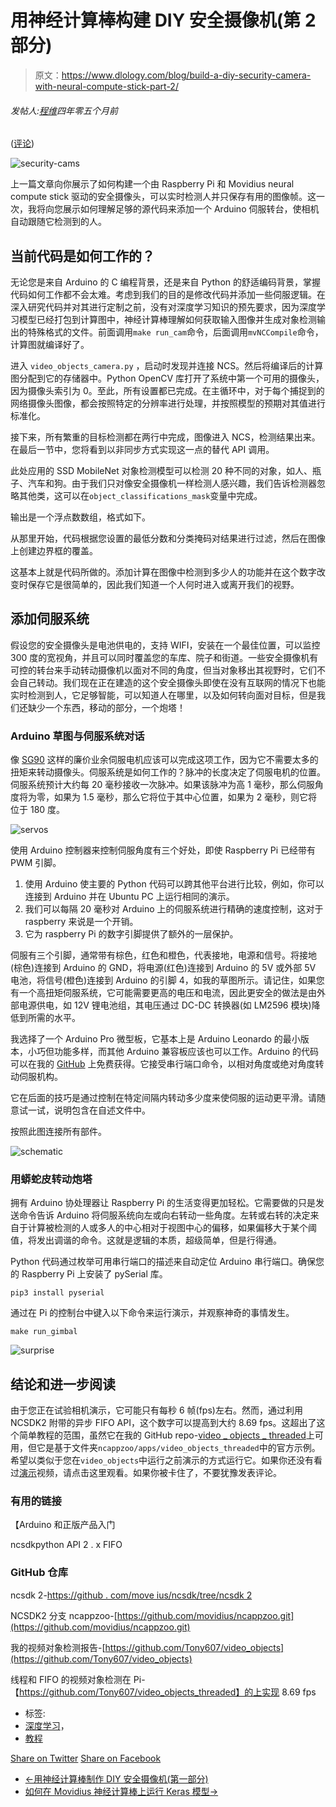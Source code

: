 # 用神经计算棒构建 DIY 安全摄像机(第 2 部分)

> 原文：<https://www.dlology.com/blog/build-a-diy-security-camera-with-neural-compute-stick-part-2/>

###### 发帖人:[程维](/blog/author/Chengwei/)四年零五个月前

([评论](/blog/build-a-diy-security-camera-with-neural-compute-stick-part-2/#disqus_thread))

![security-cams](img/d83924c445b22af51d7f69eb1070761a.png)

上一篇文章向你展示了如何构建一个由 Raspberry Pi 和 Movidius neural compute stick 驱动的安全摄像头，可以实时检测人并只保存有用的图像帧。这一次，我将向您展示如何理解足够的源代码来添加一个 Arduino 伺服转台，使相机自动跟随它检测到的人。

## 当前代码是如何工作的？

无论您是来自 Arduino 的 C 编程背景，还是来自 Python 的舒适编码背景，掌握代码如何工作都不会太难。考虑到我们的目的是修改代码并添加一些伺服逻辑。在深入研究代码并对其进行定制之前，没有对深度学习知识的预先要求，因为深度学习模型已经打包到计算图中，神经计算棒理解如何获取输入图像并生成对象检测输出的特殊格式的文件。前面调用<g class="gr_ gr_111 gr-alert gr_gramm gr_inline_cards gr_run_anim Style multiReplace" id="111" data-gr-id="111">`make run_cam`<g class="gr_ gr_111 gr-alert gr_gramm gr_inline_cards gr_disable_anim_appear Style multiReplace" id="111" data-gr-id="111">命令</g>，后面调用<g class="gr_ gr_112 gr-alert gr_gramm gr_inline_cards gr_run_anim Style multiReplace" id="112" data-gr-id="112">`mvNCCompile`<g class="gr_ gr_112 gr-alert gr_gramm gr_inline_cards gr_disable_anim_appear Style multiReplace" id="112" data-gr-id="112">命令</g>，计算图就编译好了。</g></g>

<g class="gr_ gr_115 gr-alert gr_gramm gr_inline_cards gr_run_anim Style multiReplace" id="115" data-gr-id="115">进入</g> `video_objects_camera.py` <g class="gr_ gr_115 gr-alert gr_gramm gr_inline_cards gr_disable_anim_appear Style multiReplace" id="115" data-gr-id="115">，</g>启动时发现并连接 NCS。然后将编译后的计算图分配到它的存储器中。Python OpenCV 库打开了系统中第一个可用的摄像头，因为摄像头索引为 0。至此，所有设置都已完成。在主循环中，对于每个捕捉到的网络摄像头图像，都会按照特定的分辨率进行处理，并按照模型的预期对其值进行标准化。

接下来，所有繁重的目标检测都在两行中完成，图像进入 NCS，检测结果出来。在最后一节中，您将看到以非同步方式实现这一点的替代 API 调用。

此处应用的 SSD MobileNet 对象检测模型可以检测 20 种不同的对象，如人、瓶子、汽车和狗。由于我们只对像安全摄像机一样检测人感兴趣，我们告诉检测器忽略其他类，这可以在<g class="gr_ gr_98 gr-alert gr_gramm gr_inline_cards gr_run_anim Style multiReplace" id="98" data-gr-id="98">`object_classifications_mask`<g class="gr_ gr_98 gr-alert gr_gramm gr_inline_cards gr_disable_anim_appear Style multiReplace" id="98" data-gr-id="98">变量</g>中完成。</g>

输出是一个浮点数数组，格式如下。

从那里开始，代码根据您设置的最低分数和分类掩码对结果进行过滤，然后在图像上创建边界框的覆盖。

这基本上就是代码所做的。添加计算在图像中检测到多少人的功能并在这个数字改变时保存它是很简单的，因此我们知道一个人何时进入或离开我们的视野。

## 添加伺服系统

假设您的安全摄像头是电池供电的，支持 WIFI，安装在一个最佳位置，可以监控 300 度的宽视角，并且可以同时覆盖您的车库、院子和街道。一些安全摄像机有可控的转台来手动转动摄像机以面对不同的角度，但当对象移出其视野时，它们不会自己转动。我们现在正在建造的这个安全摄像头即使在没有互联网的情况下也能实时检测到人，它足够智能，可以知道人在哪里，以及如何转向面对目标，但是我们还缺少一个东西，移动的部分，一个炮塔！

### Arduino 草图与伺服系统对话

像 [SG90](https://learn.adafruit.com/mini-pan-tilt-kit-assembly) 这样的廉价业余伺服电机应该可以完成这项工作，因为它不需要太多的扭矩来转动摄像头。伺服系统是如何工作的？脉冲的长度决定了伺服电机的位置。伺服系统预计大约每 20 毫秒接收一次脉冲。如果该脉冲为高 1 毫秒，那么伺服角度将为零，如果为 1.5 毫秒，那么它将位于其中心位置，如果为 2 毫秒，则它将位于 180 度。

![servos](img/3d193371b32a4e2d876b532d4e4bcf14.png)

使用 Arduino 控制器来控制伺服角度有三个好处，即使 Raspberry Pi 已经带有 PWM 引脚。

1.  使用 Arduino 使主要的 Python 代码可以跨其他平台进行比较，例如，你可以连接到 Arduino 并在 Ubuntu PC 上运行相同的演示。
2.  我们可以每隔 20 毫秒对 Arduino 上的伺服系统进行精确的速度控制，这对于 raspberry 来说是一个开销。
3.  它为 raspberry Pi 的数字引脚提供了额外的一层保护。

伺服有三个引脚，通常带有棕色，红色和橙色，代表接地，电源和信号。将接地(棕色)连接到 Arduino 的 GND，将电源(红色)连接到 Arduino 的 5V 或外部 5V 电池，将信号(橙色)连接到 Arduino 的引脚 4，如我的草图所示。请记住，如果您有一个高扭矩伺服系统，它可能需要更高的电压和电流，因此更安全的做法是由外部电源供电，如 12V 锂电池组，其电压通过 DC-DC 转换器(如 LM2596 模块)降低到所需的水平。

我选择了一个 Arduino Pro 微型板，它基本上是 Arduino Leonardo 的最小版本，小巧但功能多样，而其他 Arduino 兼容板应该也可以工作。Arduino 的代码可以在我的 [GitHub](https://github.com/Tony607/CamGimbal) 上免费获得。它接受串行端口命令，以相对角度或绝对角度转动伺服机构。

它在后面的技巧是通过控制在特定间隔内转动多少度来使伺服的运动更平滑。请随意试一试，说明包含在自述文件中。

按照此图连接所有部件。

![schematic](img/7969ac7cdbb887652cb0804a83f4d6f6.png)

### 用蟒蛇皮转动炮塔

拥有 Arduino 协处理器让 Raspberry Pi 的生活变得更加轻松。它需要做的只是发送命令告诉 Arduino 将伺服系统向左或向右转动一些角度。左转或右转的决定来自于计算被检测的人或多人的中心相对于视图中心的偏移，如果偏移大于某个阈值，将发出调谐的命令。这就是逻辑的本质，超级简单，但是行得通。

Python 代码通过枚举可用串行端口的描述来自动定位 Arduino 串行端口。确保您的 Raspberry Pi 上安装了 pySerial 库。

```
pip3 install pyserial
```

通过在 Pi 的控制台中键入以下命令来运行演示，并观察神奇的事情发生。

```
make run_gimbal
```

![surprise](img/53f9afd0de610f25f7c6008f81610ddd.png)

## 结论和进一步阅读

由于您正在试验相机演示，它可能只有每秒 6 帧(fps)左右。然而，通过利用 NCSDK2 附带的异步 FIFO API，这个数字可以提高到大约 8.69 fps。这超出了这个简单教程的范围，虽然它在我的 GitHub repo-[video _ objects _ threaded](https://github.com/Tony607/video_objects_threaded)上可用，但它是基于文件夹`ncappzoo/apps/video_objects_threaded`中的官方示例。希望以类似于您在`video_objects`中运行之前演示的方式运行它。如果你还没有看过[演示](https://youtu.be/am2RBqRJYgk)视频，请点击这里观看。如果你被<g class="gr_ gr_91 gr-alert gr_spell gr_inline_cards gr_run_anim ContextualSpelling ins-del multiReplace" id="91" data-gr-id="91">卡住了</g>，不要犹豫发表评论。

### 有用的链接

【Arduino 和正版产品入门

<g class="gr_ gr_92 gr-alert gr_spell gr_inline_cards gr_run_anim ContextualSpelling ins-del multiReplace" id="92" data-gr-id="92">ncsdk</g>python API 2 . x FIFO

### GitHub 仓库

ncsdk 2-[https://github . com/move ius/ncsdk/tree/ncsdk 2](https://github.com/movidius/ncsdk/tree/ncsdk2)

NCSDK2 分支 ncappzoo-[https://github.com/movidius/ncappzoo.git](https://github.com/movidius/ncappzoo.git)

我的视频对象检测报告-[https://github.com/Tony607/video_objects](https://github.com/Tony607/video_objects)

线程和 FIFO 的视频对象检测在 Pi-【https://github.com/Tony607/video_objects_threaded】的上实现 8.69 fps

*   标签:
*   [深度学习](/blog/tag/deep-learning/)，
*   [教程](/blog/tag/tutorial/)

[Share on Twitter](https://twitter.com/intent/tweet?url=https%3A//www.dlology.com/blog/build-a-diy-security-camera-with-neural-compute-stick-part-2/&text=Build%20a%20DIY%20security%20camera%20with%20neural%20compute%20stick%20%28part%202%29) [Share on Facebook](https://www.facebook.com/sharer/sharer.php?u=https://www.dlology.com/blog/build-a-diy-security-camera-with-neural-compute-stick-part-2/)

*   [←用神经计算棒制作 DIY 安全摄像机(第一部分)](/blog/build-a-diy-security-camera-with-neural-compute-stick-part-1/)
*   [如何在 Movidius 神经计算棒上运行 Keras 模型→](/blog/how-to-run-keras-model-on-movidius-neural-compute-stick/)